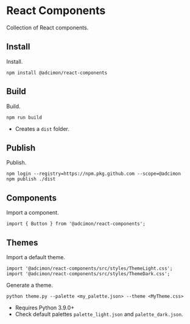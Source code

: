 # React Components

Collection of React components.

## Install

Install.
```
npm install @adcimon/react-components
```

## Build

Build.
```
npm run build
```
* Creates a `dist` folder.

## Publish

Publish.
```
npm login --registry=https://npm.pkg.github.com --scope=@adcimon
npm publish ./dist
```

## Components

Import a component.
```
import { Button } from '@adcimon/react-components';
```

## Themes

Import a default theme.
```
import '@adcimon/react-components/src/styles/ThemeLight.css';
import '@adcimon/react-components/src/styles/ThemeDark.css';
```

Generate a theme.
```
python theme.py --palette <my_palette.json> --theme <MyTheme.css>
```
* Requires Python 3.9.0+
* Check default palettes `palette_light.json` and `palette_dark.json`.
